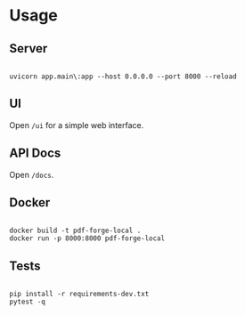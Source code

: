 # Usage

## Server
```

uvicorn app.main\:app --host 0.0.0.0 --port 8000 --reload

```

## UI
Open `/ui` for a simple web interface.

## API Docs
Open `/docs`.

## Docker
```

docker build -t pdf-forge-local .
docker run -p 8000:8000 pdf-forge-local

```

## Tests
```

pip install -r requirements-dev.txt
pytest -q

```
